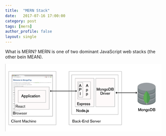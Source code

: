 ```yaml
---
title:  "MERN Stack"
date:   2017-07-16 17:00:00
category: post
tags: [mern] 
author_profile: false
layout: single
---
```


What is MERN? MERN is one of two dominant JavaScript web stacks (the other bein MEAN).

<img src="/assets/images/mern.png" alt="mern">
